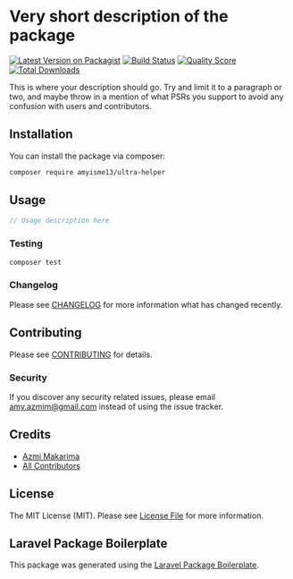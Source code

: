 # Very short description of the package

[![Latest Version on Packagist](https://img.shields.io/packagist/v/amyisme13/ultra-helper.svg?style=flat-square)](https://packagist.org/packages/amyisme13/ultra-helper)
[![Build Status](https://img.shields.io/travis/amyisme13/ultra-helper/master.svg?style=flat-square)](https://travis-ci.org/amyisme13/ultra-helper)
[![Quality Score](https://img.shields.io/scrutinizer/g/amyisme13/ultra-helper.svg?style=flat-square)](https://scrutinizer-ci.com/g/amyisme13/ultra-helper)
[![Total Downloads](https://img.shields.io/packagist/dt/amyisme13/ultra-helper.svg?style=flat-square)](https://packagist.org/packages/amyisme13/ultra-helper)

This is where your description should go. Try and limit it to a paragraph or two, and maybe throw in a mention of what PSRs you support to avoid any confusion with users and contributors.

## Installation

You can install the package via composer:

```bash
composer require amyisme13/ultra-helper
```

## Usage

``` php
// Usage description here
```

### Testing

``` bash
composer test
```

### Changelog

Please see [CHANGELOG](CHANGELOG.md) for more information what has changed recently.

## Contributing

Please see [CONTRIBUTING](CONTRIBUTING.md) for details.

### Security

If you discover any security related issues, please email amy.azmim@gmail.com instead of using the issue tracker.

## Credits

- [Azmi Makarima](https://github.com/amyisme13)
- [All Contributors](../../contributors)

## License

The MIT License (MIT). Please see [License File](LICENSE.md) for more information.

## Laravel Package Boilerplate

This package was generated using the [Laravel Package Boilerplate](https://laravelpackageboilerplate.com).